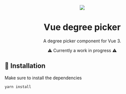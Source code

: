 <div align="center">
  <img src="https://user-images.githubusercontent.com/36193643/235635449-37f4efc3-74c4-4750-a39c-e4f2339d5087.png" />
</div>

<h1 align=center>Vue degree picker</h1>
<p align=center>A degree picker component for Vue 3.</p>
<p align=center>⚠ Currently a work in progress ⚠</p>

## 🚀 Installation

Make sure to install the dependencies

```bash
yarn install
```
